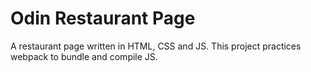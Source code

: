 # Odin Restaurant Page
A restaurant page written in HTML, CSS and JS. This project practices webpack to bundle and compile JS.